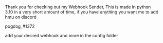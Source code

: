 Thank you for checking out my Webhook Sender, This is made in python 3.10 in a very short amount of time, if you have anything you want me to add
hmu on discord


pogdog_#1372

add your desired webhook and more in the config folder

